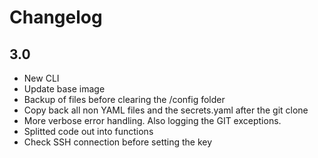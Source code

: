 # Changelog

## 3.0
- New CLI
- Update base image
- Backup of files before clearing the /config folder
- Copy back all non YAML files and the secrets.yaml after the git clone
- More verbose error handling. Also logging the GIT exceptions.
- Splitted code out into functions
- Check SSH connection before setting the key
